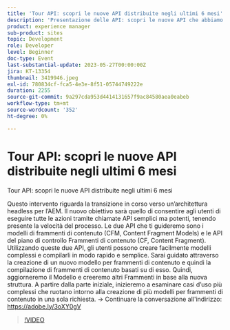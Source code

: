 ```yaml
---
title: 'Tour API: scopri le nuove API distribuite negli ultimi 6 mesi'
description: 'Presentazione delle API: scopri le nuove API che abbiamo fornito negli ultimi 6 mesiQuesto intervento riguarda la transizione in corso verso un’architettura headless per l’AEM. Il nuovo obiettivo sarà quello di consentire agli utenti di eseguire tutte le azioni tramite chiamate API semplici ma potenti, tenendo presente la velocità del processo. Le due API che ti guideremo sono i modelli di frammenti di contenuto (CFM, Content Fragment Models) e le API del piano di controllo Frammenti di contenuto (CF, Content Fragment). Utilizzando queste due API, gli utenti possono creare facilmente modelli complessi e compilarli in modo rapido e semplice. Sarai guidato attraverso la creazione di un nuovo modello per frammenti di contenuto e quindi la compilazione di frammenti di contenuto basati su di esso. Quindi, aggiorneremo il Modello e creeremo altri Frammenti in base alla nuova struttura. A partire dalla parte iniziale, inizieremo a esaminare casi d’uso più complessi che ruotano intorno alla creazione di più modelli per frammenti di contenuto in una sola richiesta.'
product: experience manager
sub-product: sites
topic: Development
role: Developer
level: Beginner
doc-type: Event
last-substantial-update: 2023-05-27T00:00:00Z
jira: KT-13354
thumbnail: 3419946.jpeg
exl-id: 780834cf-fca5-4e3e-8f51-05744749222e
duration: 2255
source-git-commit: 9a297cda953d4414131657f9ac84580aea0eabeb
workflow-type: tm+mt
source-wordcount: '352'
ht-degree: 0%

---
```


# Tour API: scopri le nuove API distribuite negli ultimi 6 mesi

Tour API: scopri le nuove API distribuite negli ultimi 6 mesi

Questo intervento riguarda la transizione in corso verso un’architettura headless per l’AEM. Il nuovo obiettivo sarà quello di consentire agli utenti di eseguire tutte le azioni tramite chiamate API semplici ma potenti, tenendo presente la velocità del processo. Le due API che ti guideremo sono i modelli di frammenti di contenuto (CFM, Content Fragment Models) e le API del piano di controllo Frammenti di contenuto (CF, Content Fragment). Utilizzando queste due API, gli utenti possono creare facilmente modelli complessi e compilarli in modo rapido e semplice. Sarai guidato attraverso la creazione di un nuovo modello per frammenti di contenuto e quindi la compilazione di frammenti di contenuto basati su di esso. Quindi, aggiorneremo il Modello e creeremo altri Frammenti in base alla nuova struttura. A partire dalla parte iniziale, inizieremo a esaminare casi d’uso più complessi che ruotano intorno alla creazione di più modelli per frammenti di contenuto in una sola richiesta. → Continuare la conversazione all&#39;indirizzo: https://adobe.ly/3oXY0gV

>[!VIDEO](https://video.tv.adobe.com/v/3419946/?learn=on)
